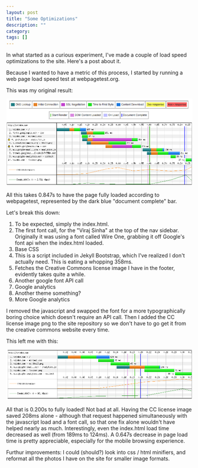 ```yaml
---
layout: post
title: "Some Optimizations"
description: ""
category: 
tags: []
---
```



In what started as a curious experiment, I've made a couple of load speed optimizations to the site. Here's a post about it. 

Because I wanted to have a metric of this process, I started by running a web page load speed test at webpagetest.org. 

<!--more-->

This was my original result:

<img src="/assets/legend.PNG">
<img src="/assets/speed_before.png">


All this takes 0.847s to have the page fully loaded according to webpagetest, represented by the dark blue "document complete" bar.

Let's break this down:

1. To be expected, simply the index.html.
2. The first font call, for the "Viraj Sinha" at the top of the nav sidebar. Originally it was using a font called Wire One, grabbing it off Google's font api when the index.html loaded.
3. Base CSS
4. This is a script included in Jekyll Bootstrap, which I've realized I don't actually need. This is eating a whopping 358ms.
5. Fetches the Creative Commons license image I have in the footer, evidently takes quite a while.
6. Another google font API call
7. Google analytics 
8. Another theme something?
9. More Google analytics


I removed the javascript and swapped the font for a more typographically boring choice which doesn't require an API call. Then I added the CC license image png to the site repository so we don't have to go get it from the creative commons website every time. 

This left me with this:

<img src="/assets/speed_after.png">

All that is 0.200s to fully loaded! Not bad at all. Having the CC license image saved 208ms alone - although that request happened simultaneously with the javascript load and a font call, so that one fix alone wouldn't have helped nearly as much. Interestingly, even the index.html load time decreased as well (from 189ms to 124ms). A 0.647s decrease in page load time is pretty appreciable, especially for the mobile browsing experience.

Furthur improvements: I could (should?) look into css / html minifiers, and reformat all the photos I have on the site for smaller image formats.